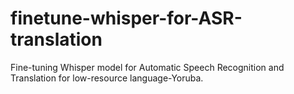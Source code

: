 # finetune-whisper-for-ASR-translation
Fine-tuning Whisper model for Automatic Speech Recognition and Translation for low-resource language-Yoruba.
